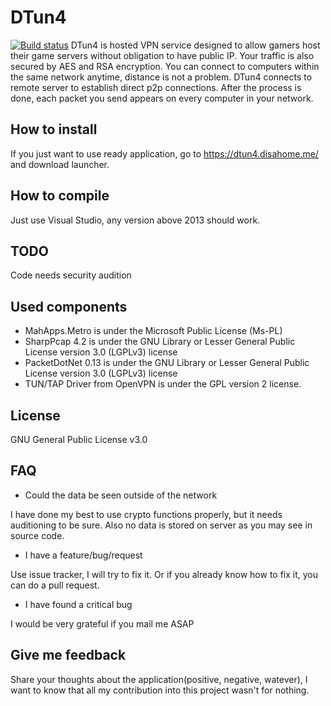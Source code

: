 DTun4
=================
[![Build status](https://ci.appveyor.com/api/projects/status/8s5xlel0y1ojieiw?svg=true)](https://ci.appveyor.com/project/disaderp/dtun4)
DTun4 is hosted VPN service designed to allow gamers host their game servers without obligation to have public IP. 
Your traffic is also secured by AES and RSA encryption. 
You can connect to computers within the same network anytime, distance is not a problem.
DTun4 connects to remote server to establish direct p2p connections. 
After the process is done, each packet you send appears on every computer in your network.

## How to install
If you just want to use ready application, go to https://dtun4.disahome.me/ and download launcher.

## How to compile
Just use Visual Studio, any version above 2013 should work.

## TODO
Code needs security audition

## Used components
* MahApps.Metro is under the Microsoft Public License (Ms-PL)
* SharpPcap 4.2 is under the GNU Library or Lesser General Public License version 3.0 (LGPLv3) license 
* PacketDotNet 0.13 is under the GNU Library or Lesser General Public License version 3.0 (LGPLv3) license 
* TUN/TAP Driver from OpenVPN is under the GPL version 2 license.

## License
GNU General Public License v3.0

## FAQ
* Could the data be seen outside of the network

I have done my best to use crypto functions properly, but it needs auditioning to be sure. 
Also no data is stored on server as you may see in source code.
* I have a feature/bug/request

Use issue tracker, I will try to fix it. Or if you already know how to fix it, you can do a pull request.
* I have found a critical bug

I would be very grateful if you mail me ASAP

## Give me feedback
Share your thoughts about the application(positive, negative, watever), I want to know that all my contribution into this project wasn't for nothing.

